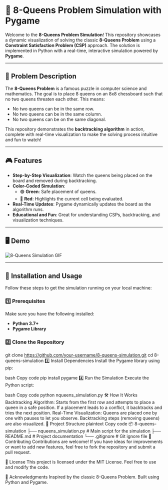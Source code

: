 # 🏰 8-Queens Problem Simulation with Pygame

Welcome to the **8-Queens Problem Simulation**! This repository showcases a dynamic visualization of solving the classic **8-Queens Problem** using a **Constraint Satisfaction Problem (CSP)** approach. The solution is implemented in Python with a real-time, interactive simulation powered by **Pygame**.

---

## 🎯 Problem Description

The **8-Queens Problem** is a famous puzzle in computer science and mathematics. The goal is to place 8 queens on an 8x8 chessboard such that no two queens threaten each other. This means:
- No two queens can be in the same row.
- No two queens can be in the same column.
- No two queens can be on the same diagonal.

This repository demonstrates the **backtracking algorithm** in action, complete with real-time visualization to make the solving process intuitive and fun to watch!

---

## 🎮 Features

- **Step-by-Step Visualization**: Watch the queens being placed on the board and removed during backtracking.
- **Color-Coded Simulation**: 
  - 🟢 **Green**: Safe placement of queens.
  - 🔴 **Red**: Highlights the current cell being evaluated.
- **Real-Time Updates**: Pygame dynamically updates the board as the algorithm runs.
- **Educational and Fun**: Great for understanding CSPs, backtracking, and visualization techniques.

---

## 🖥️ Demo

![8-Queens Simulation GIF](https://user-images.githubusercontent.com/example/8-queens-demo.gif)

---

## 🚀 Installation and Usage

Follow these steps to get the simulation running on your local machine:

### 1️⃣ Prerequisites
Make sure you have the following installed:
- **Python 3.7+**
- **Pygame Library**

### 2️⃣ Clone the Repository

git clone https://github.com/your-username/8-queens-simulation.git
cd 8-queens-simulation
3️⃣ Install Dependencies
Install the Pygame library using pip:

bash
Copy code
pip install pygame
4️⃣ Run the Simulation
Execute the Python script:

bash
Copy code
python nqueens_simulation.py
🛠️ How It Works
Backtracking Algorithm:
Starts from the first row and attempts to place a queen in a safe position.
If a placement leads to a conflict, it backtracks and tries the next position.
Real-Time Visualization:
Queens are placed one by one with pauses to let you observe.
Backtracking steps (removing queens) are also visualized.
📂 Project Structure
plaintext
Copy code
📦 8-queens-simulation
├── nqueens_simulation.py   # Main script for the simulation
├── README.md               # Project documentation
└── .gitignore              # Git ignore file
🤝 Contributing
Contributions are welcome! If you have ideas for improvements or want to add new features, feel free to fork the repository and submit a pull request.

📜 License
This project is licensed under the MIT License. Feel free to use and modify the code.

🌟 Acknowledgments
Inspired by the classic 8-Queens Problem.
Built using Python and Pygame.
